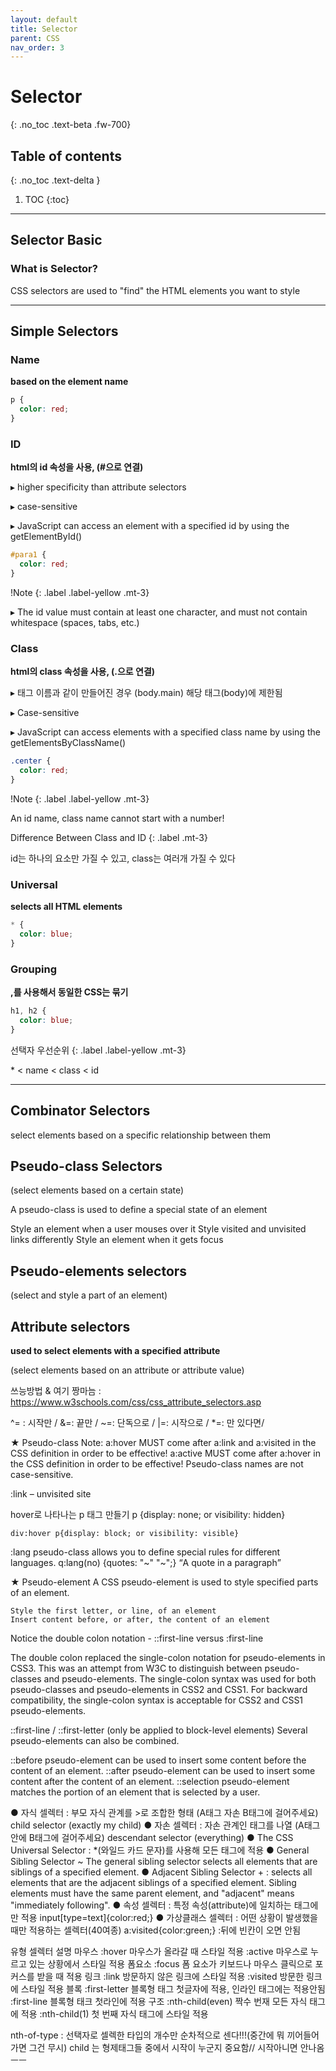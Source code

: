 ```yaml
---
layout: default
title: Selector
parent: CSS
nav_order: 3
---
```


# Selector
{: .no_toc .text-beta .fw-700}

## Table of contents
{: .no_toc .text-delta }

1. TOC
{:toc}

---

## Selector Basic

### What is Selector?

CSS selectors are used to "find" the HTML elements you want to style

---

## Simple Selectors

### Name 

**based on the element name**

```css
p {
  color: red;
}
```

### ID

**html의 id 속성을 사용, (#으로 연결)**

&#9656; higher specificity than attribute selectors

&#9656; case-sensitive

&#9656; JavaScript can access an element with a specified id by using the getElementById()

```css
#para1 {
  color: red;
}
```

!Note
{: .label .label-yellow .mt-3}
<div class="code-example" markdown="1">
&#9656; The id value must contain at least one character, and must not contain whitespace (spaces, tabs, etc.)
</div>

### Class 

**html의 class 속성을 사용, (.으로 연결)**

&#9656; 태그 이름과 같이 만들어진 경우 (body.main) 해당 태그(body)에 제한됨

&#9656; Case-sensitive

&#9656; JavaScript can access elements with a specified class name by using the getElementsByClassName()

```css
.center {
  color: red;
}
```

!Note
{: .label .label-yellow .mt-3}
<div class="code-example" markdown="1">
An id name, class name cannot start with a number!
</div>

Difference Between Class and ID
{: .label .mt-3}
<div class="code-example" markdown="1">
id는 하나의 요소만 가질 수 있고, class는 여러개 가질 수 있다
</div>



### Universal 

**selects all HTML elements**

```css
* {
  color: blue;
}
```

### Grouping 

**,를 사용해서 동일한 CSS는 묶기**

```css
h1, h2 {
  color: blue;
}
```

선택자 우선순위
{: .label .label-yellow .mt-3}
<div class="code-example" markdown="1">
* < name < class < id
</div>

---

## Combinator Selectors

select elements based on a specific relationship between them

## Pseudo-class Selectors

(select elements based on a certain state)

A pseudo-class is used to define a special state of an element

Style an element when a user mouses over it
Style visited and unvisited links differently
Style an element when it gets focus

## Pseudo-elements selectors

(select and style a part of an element)
    

## Attribute selectors 

**used to select elements with a specified attribute**

(select elements based on an attribute or attribute value)

쓰능방법 & 여기 짱마늠 : https://www.w3schools.com/css/css_attribute_selectors.asp

^= : 시작만 / &=: 끝만 / ~=: 단독으로 / |=: 시작으로 / *=: 만 있다면/ 


★ Pseudo-class
Note: a:hover MUST come after a:link and a:visited in the CSS definition in order to be effective! a:active MUST come after a:hover in the CSS definition in order to be effective! Pseudo-class names are not case-sensitive.

:link – unvisited site

hover로 나타나는 p 태그 만들기
	p {display: none; or visibility: hidden}

	div:hover p{display: block; or visibility: visible}

:lang pseudo-class allows you to define special rules for different languages.
q:lang(no) {quotes: "~" "~";}
 <q lang="no">A quote in a paragraph</q> 

★ Pseudo-element
A CSS pseudo-element is used to style specified parts of an element.

	Style the first letter, or line, of an element
	Insert content before, or after, the content of an element

Notice the double colon notation - ::first-line versus :first-line

The double colon replaced the single-colon notation for pseudo-elements in CSS3. This was an attempt from W3C to distinguish between pseudo-classes and pseudo-elements.
The single-colon syntax was used for both pseudo-classes and pseudo-elements in CSS2 and CSS1.
For backward compatibility, the single-colon syntax is acceptable for CSS2 and CSS1 pseudo-elements.

::first-line / ::first-letter (only be applied to block-level elements)
Several pseudo-elements can also be combined.

::before pseudo-element can be used to insert some content before the content of an element.
::after pseudo-element can be used to insert some content after the content of an element.
::selection pseudo-element matches the portion of an element that is selected by a user.







● 자식 셀렉터 : 부모 자식 관계를 >로 조합한 형태 (A태그 자손 B태그에 걸어주세요) child selector (exactly my child)
● 자손 셀렉터 : 자손 관계인 태그를 나열 (A태그 안에 B태그에 걸어주세요) descendant selector (everything)
● The CSS Universal Selector : *(와일드 카드 문자)를 사용해 모든 태그에 적용
● General Sibling Selector ~
The general sibling selector selects all elements that are siblings of a specified element.
● Adjacent Sibling Selector + : selects all elements that are the adjacent siblings of a specified element.
Sibling elements must have the same parent element, and "adjacent" means "immediately following".
● 속성 셀렉터 : 특정 속성(attribute)에 일치하는 태그에만 적용
		input[type=text]{color:red;}
● 가상클래스 셀렉터 : 어떤 상황이 발생했을때만 적용하는 셀렉터(40여종)
		a:visited{color:green;}
		:뒤에 빈칸이 오면 안됨

유형
셀렉터
설명
마우스
:hover
마우스가 올라갈 때 스타일 적용
:active
마우스로 누르고 있는 상황에서 스타일 적용
폼요소
:focus
폼 요소가 키보드나 마우스 클릭으로 포커스를 받을 때 적용
링크
:link
방문하지 않은 링크에 스타일 적용
:visited
방문한 링크에 스타일 적용
블록
:first-letter
블록형 태그 첫글자에 적용, 인라인 태그에는 적용안됨
:first-line
블록형 태크 첫라인에 적용
구조
:nth-child(even)
짝수 번재 모든 자식 태그에 적용
:nth-child(1)
첫 번째 자식 태그에 스타일 적용


nth-of-type : 선택자로 셀렉한 타입의 개수만 순차적으로 센다!!!(중간에 뭐 끼어들어가면 그건 무시)
child 는 형제태그들 중에서 시작이 누군지 중요함// 시작아니면 안나옴 ㅡㅡ
